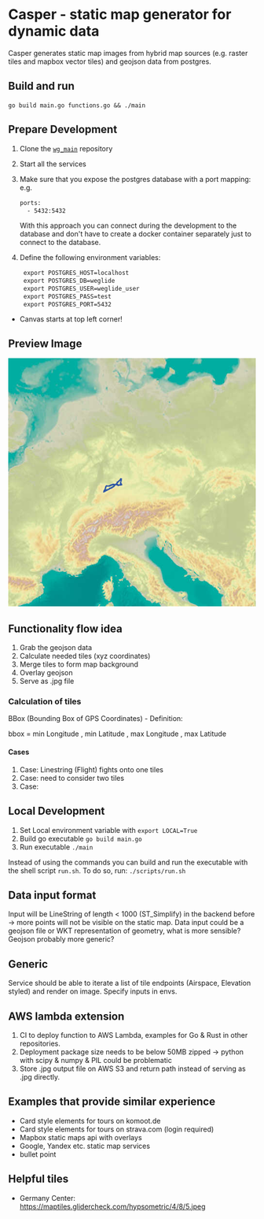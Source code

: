 # Casper - static map generator for dynamic data

Casper generates static map images from hybrid map sources (e.g. raster tiles and mapbox vector tiles) and geojson data from postgres.

## Build and run

```shell
go build main.go functions.go && ./main
```

## Prepare Development

1. Clone the [`wg_main`](https://github.com/weglide/weglide) repository
2. Start all the services
3. Make sure that you expose the postgres database with a port mapping: 
    e.g.
    ```
    ports:  
      - 5432:5432
    ```
   With this approach you can connect during the development to the database and don't have to create a docker container separately just to connect to the database.
4. Define the following environment variables:
   
   ```
    export POSTGRES_HOST=localhost
    export POSTGRES_DB=weglide
    export POSTGRES_USER=weglide_user
    export POSTGRES_PASS=test
    export POSTGRES_PORT=5432
   ```

* Canvas starts at top left corner! 

## Preview Image

![](images/out.png)

## Functionality flow idea

1. Grab the geojson data
2. Calculate needed tiles (xyz coordinates)
3. Merge tiles to form map background
4. Overlay geojson
5. Serve as .jpg file

### Calculation of tiles

BBox (Bounding Box of GPS Coordinates) - Definition:

bbox = min Longitude , min Latitude , max Longitude , max Latitude
#### Cases

1. Case: Linestring (Flight) fights onto one tiles
2. Case: need to consider two tiles
3. Case: 

## Local Development

1. Set Local environment variable with `export LOCAL=True`
2. Build go executable `go build main.go`
3. Run executable `./main`

Instead of using the commands you can build and run the executable with the shell script `run.sh`. To do so, run: `./scripts/run.sh`

## Data input format

Input will be LineString of length < 1000 (ST_Simplify) in the backend before -> more points will not be visible on the static map. Data input could be a geojson file or WKT representation of geometry, what is more sensible? Geojson probably more generic?

## Generic

Service should be able to iterate a list of tile endpoints (Airspace, Elevation styled) and render on image. Specify inputs in envs.

## AWS lambda extension

1. CI to deploy function to AWS Lambda, examples for Go & Rust in other repositories.
2. Deployment package size needs to be below 50MB zipped -> python with scipy & numpy & PIL could be problematic
3. Store .jpg output file on AWS S3 and return path instead of serving as .jpg directly.

## Examples that provide similar experience

* Card style elements for tours on komoot.de
* Card style elements for tours on strava.com (login required)
* Mapbox static maps api with overlays 
* Google, Yandex etc. static map services
* bullet point


## Helpful tiles

* Germany Center: https://maptiles.glidercheck.com/hypsometric/4/8/5.jpeg
